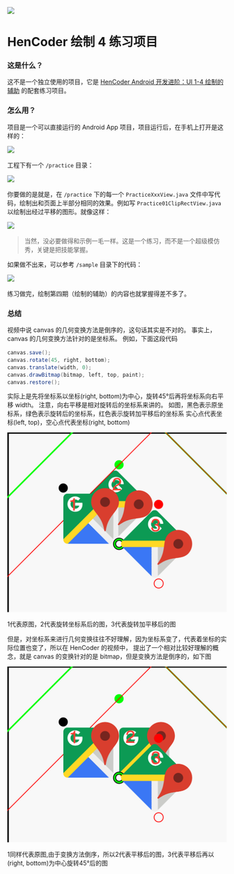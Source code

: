 ![](images/icon.png)

HenCoder 绘制 4 练习项目
===

### 这是什么？

这不是一个独立使用的项目，它是 [HenCoder Android 开发进阶：UI 1-4 绘制的辅助](http://hencoder.com/ui-1-4) 的配套练习项目。

### 怎么用？

项目是一个可以直接运行的 Android App 项目，项目运行后，在手机上打开是这样的：

![](images/preview.png)

工程下有一个 `/practice` 目录：

![](images/project_practice.png)

你要做的是就是，在 `/practice` 下的每一个 `PracticeXxxView.java` 文件中写代码，绘制出和页面上半部分相同的效果。例如写 `Practice01ClipRectView.java` 以绘制出经过平移的图形。就像这样：

![](images/preview_after.png)

> 当然，没必要做得和示例一毛一样。这是一个练习，而不是一个超级模仿秀，关键是把技能掌握。

如果做不出来，可以参考 `/sample` 目录下的代码：

![](images/project_sample.png)

练习做完，绘制第四期（绘制的辅助）的内容也就掌握得差不多了。

### 总结
视频中说 canvas 的几何变换方法是倒序的，这句话其实是不对的。
事实上，canvas 的几何变换方法针对的是坐标系。
例如，下面这段代码

```java
canvas.save();
canvas.rotate(45, right, bottom);
canvas.translate(width, 0);
canvas.drawBitmap(bitmap, left, top, paint);
canvas.restore();
```

实际上是先将坐标系以坐标(right, bottom)为中心，旋转45°后再将坐标系向右平移 width。
注意，向右平移是相对旋转后的坐标系来讲的。
如图，黑色表示原坐标系，绿色表示旋转后的坐标系，红色表示旋转加平移后的坐标系
实心点代表坐标(left, top)，空心点代表坐标(right, bottom)

![](images/coordinate_real.png)

1代表原图，2代表旋转坐标系后的图，3代表旋转加平移后的图

但是，对坐标系来进行几何变换往往不好理解，因为坐标系变了，代表着坐标的实际位置也变了，所以在 HenCoder 的视频中，
提出了一个相对比较好理解的概念，就是 canvas 的变换针对的是 bitmap，但是变换方法是倒序的，如下图

![](images/coordinate_not_real.png)

1同样代表原图,由于变换方法倒序，所以2代表平移后的图，3代表平移后再以(right, bottom)为中心旋转45°后的图


